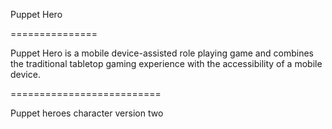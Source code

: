 Puppet Hero

===============

Puppet Hero is a mobile device-assisted role playing game and combines the traditional tabletop gaming experience with the accessibility of a mobile device.

==========================

Puppet heroes character version two
